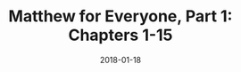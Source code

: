 ---
date: 2018-01-18
dateYear: 2018
isbn: 9780281071920
title: "Matthew for Everyone, Part 1: Chapters 1-15"
description: "Profound without being 'stuffy,' Wright's guide to the first half of Matthew's Gospel moves passage by passage through his own easy-to-understand translation of the original text. Writing in an approachable and anecdotal style, he captures the excitement of Scripture and provides background information, explanations, and applications. Also includes a glossary of crucial terms."
cover: cover-matthew-for-everyone-part-1.jpeg
coverGoogle: https://books.google.com/books/content?id=xg_4oAEACAAJ&printsec=frontcover&img=1&zoom=1&source=gbs_api
pageCount: 240
authors: N. T. Wright
publishers: Westminster John Knox Press
published: 2014-03-20
publishedYear: 2014
bookSeries: New Testament for Everyone
shelves:
- non-fiction
---